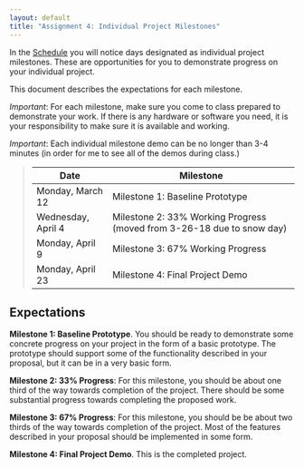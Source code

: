 ```yaml
---
layout: default
title: "Assignment 4: Individual Project Milestones"
---
```


In the [Schedule](../schedule.html) you will notice days designated as individual project milestones.  These are opportunities for you to demonstrate progress on your individual project.

This document describes the expectations for each milestone.

*Important*: For each milestone, make sure you come to class prepared to demonstrate your work.  If there is any hardware or software you need, it is your responsibility to make sure it is available and working.

*Important*: Each individual milestone demo can be no longer than 3-4 minutes (in order for me to see all of the demos during class.)

> Date | Milestone
> ---- | ---------
> Monday, March 12   | Milestone 1: Baseline Prototype
> Wednesday, April 4 | Milestone 2: 33% Working Progress (moved from 3-26-18 due to snow day)
> Monday, April 9    | Milestone 3: 67% Working Progress
> Monday, April 23   | Milestone 4: Final Project Demo

## Expectations

**Milestone 1: Baseline Prototype**.  You should be ready to demonstrate some concrete progress on your project in the form of a basic prototype.  The prototype should support some of the functionality described in your proposal, but it can be in a very basic form.

**Milestone 2: 33% Progress**: For this milestone, you should be about one third of the way towards completion of the project.  There should be some substantial progress towards completing the proposed work.

**Milestone 3: 67% Progress**: For this milestone, you should be be about two thirds of the way towards completion of the project.  Most of the features described in your proposal should be implemented in some form.

**Milestone 4: Final Project Demo**. This is the completed project.
